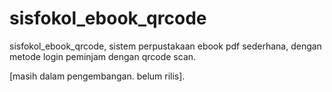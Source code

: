 # sisfokol_ebook_qrcode
sisfokol_ebook_qrcode, sistem perpustakaan ebook pdf sederhana, dengan metode login peminjam dengan qrcode scan.



[masih dalam pengembangan. belum rilis].
